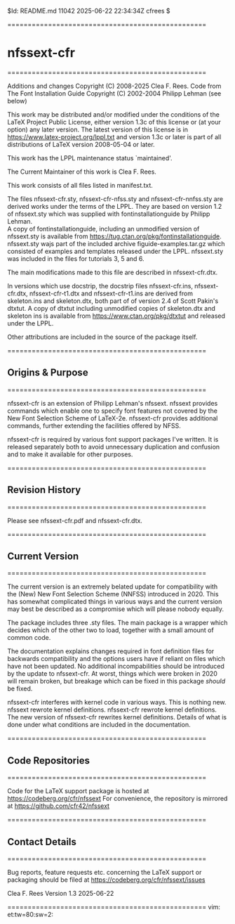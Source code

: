 $Id: README.md 11042 2025-06-22 22:34:34Z cfrees $

=================================================
# nfssext-cfr
=================================================

Additions and changes Copyright (C) 2008-2025 Clea F. Rees.
Code from The Font Installation Guide Copyright (C) 2002-2004 Philipp Lehman
(see below)

This work may be distributed and/or modified under the conditions of the 
LaTeX Project Public License, either version 1.3c of this license or (at your 
option) any later version. The latest version of this license is in
  https://www.latex-project.org/lppl.txt
and version 1.3c or later is part of all distributions of LaTeX version 
2008-05-04 or later.

This work has the LPPL maintenance status `maintained'.

The Current Maintainer of this work is Clea F. Rees.

This work consists of all files listed in manifest.txt.


The files nfssext-cfr.sty, nfssext-cfr-nfss.sty and nfssext-cfr-nnfss.sty are
derived works under the terms of the LPPL. They are based on version 1.2 of 
nfssext.sty which was supplied with fontinstallationguide by Philipp Lehman.  
A copy of fontinstallationguide, including an unmodified version of 
nfssext.sty is available from
  https://tug.ctan.org/pkg/fontinstallationguide.
nfssext.sty wajs part of the included archive figuide-examples.tar.gz which 
consisted of examples and templates released under the LPPL. nfssext.sty was 
included in the files for tutorials 3, 5 and 6.

The main modifications made to this file are described in nfssext-cfr.dtx.


In versions which use docstrip, the docstrip files nfssext-cfr.ins, 
nfssext-cfr.dtx, nfssext-cfr-t1.dtx and nfssext-cfr-t1.ins are derived 
from skeleton.ins and skeleton.dtx, both part of of version 2.4 of Scott 
Pakin's dtxtut. A copy of dtxtut including unmodified copies of skeleton.dtx 
and skeleton ins is available from https://www.ctan.org/pkg/dtxtut and 
released under the LPPL.

Other attributions are included in the source of the package itself.

=================================================
## Origins & Purpose 
=================================================

nfssext-cfr is an extension of Philipp Lehman's nfssext. nfssext
provides commands which enable one to specify font features not covered by
the New Font Selection Scheme of LaTeX-2e. nfssext-cfr provides
additional commands, further extending the facilities offered by NFSS.

nfssext-cfr is required by various font support packages I've written.
It is released separately both to avoid unnecessary duplication and
confusion and to make it available for other purposes. 

=================================================
## Revision History
=================================================

Please see nfssext-cfr.pdf and nfssext-cfr.dtx.

=================================================
## Current Version
=================================================

The current version is an extremely belated update for compatibility with 
the (New) New Font Selection Scheme (NNFSS) introduced in 2020. This has 
somewhat complicated things in various ways and the current version may best
be described as a compromise which will please nobody equally.

The package includes three .sty files. The main package is a wrapper which 
decides which of the other two to load, together with a small amount of common
code.

The documentation explains changes required in font definition files for
backwards compatibility and the options users have if reliant on files which 
have not been updated. No additional incompabilities should be introduced by
the update to nfssext-cfr. At worst, things which were broken in 2020 will 
remain broken, but breakage which can be fixed in this package _should_ be 
fixed.

nfssext-cfr interferes with kernel code in various ways. This is nothing new.
nfssext rewrote kernel definitions. nfssext-cfr rewrote kernel definitions. 
The new version of nfssext-cfr rewrites kernel definitions. Details of what is
done under what conditions are included in the documentation.

=================================================
## Code Repositories
=================================================

Code for the LaTeX support package is hosted at 
	https://codeberg.org/cfr/nfssext
For convenience, the repository is mirrored at
  https://github.com/cfr42/nfssext

=================================================
## Contact Details
=================================================

Bug reports, feature requests etc. concerning the LaTeX support or packaging
should be filed at
  https://codeberg.org/cfr/nfssext/issues


Clea F. Rees 
Version 1.3
2025-06-22

=================================================
vim: et:tw=80:sw=2:
